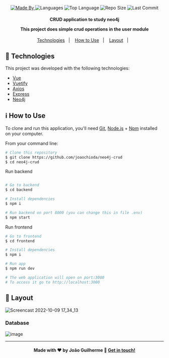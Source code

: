 
<p align="center">
  <a href="https://www.linkedin.com/in/joaoguilherme38/">
  <img alt="Made By" src="https://img.shields.io/static/v1?label=Made%20By&message=Joao%20Guilherme&color=purple&style=for-the-badge">
	</a>
  
  <img alt="Languages" src="https://img.shields.io/github/languages/count/joaochioda/neo4j-crud?style=for-the-badge">
  
  <img alt="Top Language" src="https://img.shields.io/github/languages/top/joaochioda/neo4j-crud?style=for-the-badge">
  
  <img alt="Repo Size" src="https://img.shields.io/github/repo-size/joaochioda/neo4j-crud?style=for-the-badge">
  
  <img alt="Last Commit" src="https://img.shields.io/github/last-commit/joaochioda/neo4j-crud?style=for-the-badge">
</p>

<h4 align="center">
  <p>CRUD application to study neo4j</p>
  
  <p>This project does simple crud operations in the user module</p>

</h4>

<p align="center">
  <a href="#rocket-technologies">Technologies</a>&nbsp;&nbsp;&nbsp;|&nbsp;&nbsp;&nbsp;
  <a href="#information_source-how-to-use">How to Use</a>&nbsp;&nbsp;&nbsp;|&nbsp;&nbsp;&nbsp;
  <a href="#art-layout">Layout</a>&nbsp;&nbsp;&nbsp;|&nbsp;&nbsp;&nbsp;
</p>

## :rocket: Technologies

This project was developed with the following technologies:

- [Vue](https://vuejs.org/)
- [Vuetify](https://vuetifyjs.com/en/)
- [Axios](https://github.com/axios/axios)
- [Express](https://expressjs.com/pt-br/)
- [Neo4j](https://neo4j.com/)

## :information_source: How to Use

To clone and run this application, you'll need [Git](https://git-scm.com), [Node.js][nodejs] + [Npm](https://www.npmjs.com/) installed on your computer.

From your command line:

```bash
# Clone this repository
$ git clone https://github.com/joaochioda/neo4j-crud
$ cd neo4j-crud
````

Run backend

````bash

# Go to backend
$ cd backend

# Install dependencies
$ npm i

# Run backend on port 8000 (you can change this in file .env)
$ npm start

````

Run frontend

````bash
# Go to frontend
$ cd frontend

# Install dependencies
$ npm i

# Run app
$ npm run dev

# The web application will open on port:3000
# To access it go to http://localhost:3000
````

## :art: Layout
![Screencast 2022-10-09 17_34_13](https://user-images.githubusercontent.com/47106171/194778701-0d20ea94-42bd-417f-98a5-b22ec3215aef.gif)

### Database
![image](https://user-images.githubusercontent.com/47106171/194778737-b8faeb9a-13cc-47de-bca2-0b85b9fcccfe.png)

---

<h4 align="center">
    Made with ♥ by João Guilherme 👋 <a href="https://www.linkedin.com/in/joaoguilherme38/" target="_blank">Get in touch!</a>
</h4>

[nodejs]: https://nodejs.org/
[git]: https://git-scm.com
[vc]: https://code.visualstudio.com/

